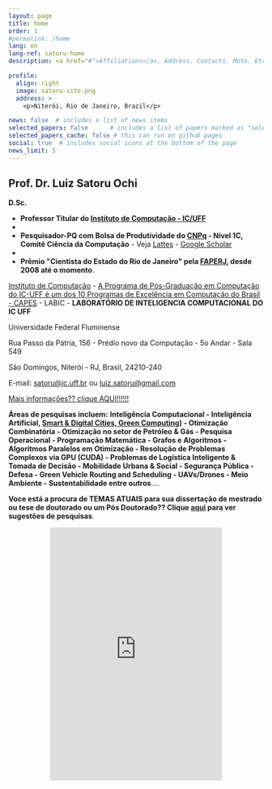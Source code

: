 ```yaml
---
layout: page
title: home
order: 1
#permalink: /home
lang: en
lang-ref: satoru-home
description: <a href="#">Affiliations</a>. Address. Contacts. Moto. Etc.

profile:
  align: right
  image: satoru-site.png
  address: >
    <p>Niterói, Rio de Janeiro, Brazil</p>

news: false  # includes a list of news items
selected_papers: false      # includes a list of papers marked as "selected={true}" (only run locally!)
selected_papers_cache: false # this can run on github pages
social: true  # includes social icons at the bottom of the page
news_limit: 5
---
```


## Prof. Dr. Luiz Satoru Ochi

**D.Sc.**

- **Professor Titular do [Instituto de Computação - IC/UFF](http://www.ic.uff.br)**
-  
- **Pesquisador-PQ com Bolsa de Produtividade do [CNPq](http://www.cnpq.br) - Nível 1C, Comitê Ciência da Computação** - Veja [Lattes](http://lattes.cnpq.br/9171815778534257) - [Google Scholar](https://scholar.google.com/citations?hl=pt-BR&user=w3KB2MoAAAAJ)
- 
- **Prêmio "Cientista do Estado do Rio de Janeiro" pela [FAPERJ](http://www.faperj.br), desde 2008 até o momento**. 

[Instituto de Computação](http://www.ic.uff.br) - [A Programa de Pós-Graduação em Computação do IC-UFF é um dos 10 Programas de Excelência em Computação do Brasil - CAPES](http://www.ic.uff.br/PosGraduacao/coordenacao.php) - LABIC - **LABORATÓRIO DE INTELIGENCIA COMPUTACIONAL DO IC UFF**

Universidade Federal Fluminense

Rua Passo da Pátria, 156 - Prédio novo da Computação - 5o Andar - Sala 549

São Domingos, Niterói - RJ, Brasil, 24210-240

E-mail: [satoru@ic.uff.br](mailto:satoru@ic.uff.br) ou [luiz.satoru@gmail.com](mailto:luiz.satoru@gmail.com)
 
[Mais informações?? clique AQUI!!!!!!](https://luizsatoru.github.io/)

**Áreas de pesquisas incluem:** **Inteligência Computacional - Inteligência Artificial, [Smart & Digital Cities, Green Computing](https://creating.city)) - Otimização Combinatória - Otimização no setor de Petróleo & Gás - Pesquisa Operacional - Programação Matemática - Grafos e Algoritmos - Algoritmos Paralelos em Otimização -
 Resolução de Problemas Complexos via GPU (CUDA) - Problemas de Logística Inteligente & Tomada de Decisão - Mobilidade Urbana & Social - Segurança Pública - Defesa - Green Vehicle Routing and Scheduling - UAVs/Drones - Meio Ambiente - Sustentabilidade  entre outros**....

**Voce está a procura de TEMAS ATUAIS para sua dissertação de mestrado ou tese de doutorado ou um Pós Doutorado?? Clique [aqui](/temas) 
para ver sugestões de pesquisas**.

<center>

<iframe src="https://www.facebook.com/plugins/page.php?href=https%3A%2F%2Fwww.facebook.com%2Fsatoruff%2F&tabs=timeline&width=340&height=500&small_header=false&adapt_container_width=true&hide_cover=false&show_facepile=true&appId=3595628487161789" width="340" height="500" style="border:none;overflow:hidden" scrolling="no" frameborder="0" allowfullscreen="true" allow="autoplay; clipboard-write; encrypted-media; picture-in-picture; web-share"></iframe>

</center>

